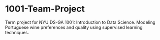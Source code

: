 # 1001-Team-Project
Term project for NYU DS-GA 1001: Introduction to Data Science. Modeling Portuguese wine preferences and quality using supervised learning techniques.
